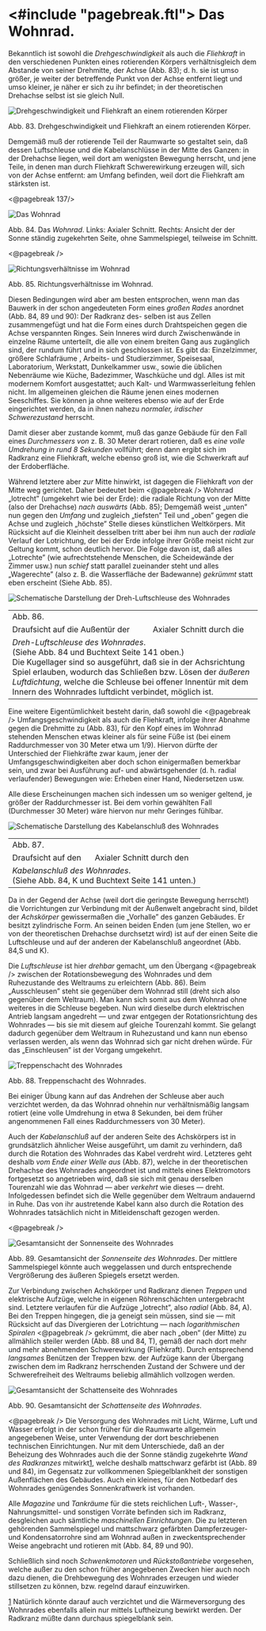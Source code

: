 <#include "pagebreak.ftl">
Das Wohnrad.
============

Bekanntlich ist sowohl die *Drehgeschwindigkeit* als auch
die *Fliehkraft* in den verschiedenen Punkten eines rotierenden
Körpers verhältnisgleich dem Abstande von seiner Drehmitte, der Achse (Abb. 83);
d. h. sie ist umso größer, je weiter der betreffende Punkt
von der Achse entfernt liegt und umso kleiner, je näher
er sich zu ihr befindet; in der theoretischen Drehachse selbst
ist sie gleich Null.

<div class="image left"><img alt="Drehgeschwindigkeit und Fliehkraft an einem rotierenden Körper" src="abb83.png"/>
<p>Abb. 83. Drehgeschwindigkeit und Fliehkraft an einem rotierenden Körper.</p></div>

Demgemäß muß der rotierende Teil der Raumwarte so gestaltet sein, daß dessen
Luftschleuse und die Kabelanschlüsse in der Mitte des Ganzen: in der Drehachse liegen,
weil dort am wenigsten Bewegung herrscht, und jene Teile, in
denen man durch Fliehkraft Schwerewirkung erzeugen will, sich
von der Achse entfernt: am Umfang befinden, weil dort die
Fliehkraft am stärksten ist.

\<@pagebreak 137/>
<div class="image"><img alt="Das Wohnrad" src="abb84.png"/>
<p>Abb. 84. Das <em>Wohnrad</em>. Links: Axialer Schnitt.
Rechts: Ansicht der der Sonne ständig zugekehrten
Seite, ohne Sammelspiegel, teilweise im Schnitt.</p></div>

\<@pagebreak />
<div class="image left"><img alt="Richtungsverhältnisse im Wohnrad" src="abb85.png"/>
<p>Abb. 85. Richtungsverhältnisse im Wohnrad.</p></div>

Diesen Bedingungen wird aber am besten entsprochen, wenn
man das Bauwerk in der schon angedeuteten Form eines *großen
Rades* anordnet (Abb. 84, 89 und 90): Der Radkranz des-
selben ist aus Zellen zusammengefügt und hat die Form eines
durch Drahtspeichen gegen die Achse verspannten Ringes. Sein
Inneres wird durch Zwischenwände in einzelne Räume unterteilt,
die alle von einem breiten Gang aus zugänglich sind, der rundum
führt und in sich geschlossen ist. Es gibt da: Einzelzimmer, größere
Schlafräume , Arbeits- und Studierzimmer, Speisesaal, Laboratorium,
Werkstatt, Dunkelkammer usw., sowie die üblichen Nebenräume
wie Küche, Badezimmer, Waschküche und dgl. Alles ist mit modernem
Komfort ausgestattet; auch Kalt- und Warmwasserleitung fehlen
nicht. Im allgemeinen gleichen die Räume jenen eines modernen Seeschiffes. Sie können
ja ohne weiteres ebenso wie auf der Erde eingerichtet werden, da
in ihnen nahezu *normaler, irdischer Schwerezustand* herrscht.

Damit dieser aber zustande kommt, muß das ganze Gebäude für
den Fall eines *Durchmessers von* z. B. 30 Meter derart rotieren,
daß es *eine volle Umdrehung in rund 8 Sekunden* vollführt;
denn dann ergibt sich im Radkranz eine Fliehkraft, welche
ebenso groß ist, wie die Schwerkraft auf der Erdoberfläche.

Während letztere aber *zur* Mitte hinwirkt, ist dagegen die
Fliehkraft *von* der Mitte weg gerichtet. Daher bedeutet beim
\<@pagebreak /> Wohnrad „lotrecht” (umgekehrt wie bei der Erde): die radiale
Richtung von der Mitte (also der Drehachse) *nach auswärts*
(Abb. 85); Demgemäß weist „unten” nun gegen den *Umfang*
und zugleich „tiefsten” Teil und „oben” gegen die Achse und
zugleich „höchste” Stelle dieses künstlichen Weltkörpers. Mit
Rücksicht auf die Kleinheit desselben tritt aber bei ihm nun auch
der *radiale* Verlauf der Lotrichtung, der bei der Erde infolge
ihrer Größe meist nicht zur Geltung kommt, schon deutlich hervor.
Die Folge davon ist, daß alles „Lotrechte” (wie aufrechtstehende
Menschen, die Scheidewände der Zimmer usw.) nun
*schief* statt parallel zueinander steht und alles „Wagerechte” (also
z. B. die Wasserfläche der Badewanne) *gekrümmt* statt eben
erscheint (Siehe Abb. 85).

<div class="image"><img alt="Schematische Darstellung der Dreh-Luftschleuse des Wohnrades" src="abb86.png"/>
<table>
<tr><td colspan="2">Abb. 86.</td></tr>
<tr><td>Draufsicht auf die Außentür der</td><td>Axialer Schnitt durch die</td></tr>
<tr><td colspan="2"><em>Dreh-Luftschleuse des Wohnrades</em>.<br/>
(Siehe Abb. 84 und Buchtext Seite 141 oben.)<br/>
Die Kugellager sind so ausgeführt, daß sie in der Achsrichtung Spiel erlauben,
wodurch das Schließen bzw. Lösen der <em>äußeren Luftdichtung</em>, welche die
Schleuse bei offener Innentür mit dem Innern des Wohnrades luftdicht verbindet,
möglich ist.</td></tr>
</table></div>

Eine weitere Eigentümlichkeit besteht darin, daß sowohl die
\<@pagebreak /> Umfangsgeschwindigkeit als auch die Fliehkraft, infolge ihrer Abnahme
gegen die Drehmitte zu (Abb. 83), für den Kopf eines
im Wohnrad stehenden Menschen etwas kleiner als für seine
Füße ist (bei einem Raddurchmesser von 30 Meter etwa um 1/9).
Hiervon dürfte der Unterschied der Fliehkräfte zwar kaum, jener
der Umfangsgeschwindigkeiten aber doch schon einigermaßen bemerkbar
sein, und zwar bei Ausführung auf- und abwärtsgehender
(d. h. radial verlaufender) Bewegungen wie: Erheben einer
Hand, Niedersetzen usw.

Alle diese Erscheinungen machen sich indessen um so weniger
geltend, je größer der Raddurchmesser ist. Bei dem vorhin gewählten
Fall (Durchmesser 30 Meter) wäre hiervon nur mehr Geringes fühlbar.

<div class="image"><img alt="Schematische Darstellung des Kabelanschluß des Wohnrades" src="abb87.png"/>
<table>
<tr><td colspan="2">Abb. 87.</td></tr>
<tr><td>Draufsicht auf den</td><td>Axialer Schnitt durch den</td></tr>
<tr><td colspan="2"><em>Kabelanschluß des Wohnrades</em>.<br/>
(Siehe Abb. 84, K und Buchtext Seite 141 unten.)</td></tr>
</table></div>

Da in der Gegend der Achse (weil dort die geringste Bewegung
herrscht!) die Vorrichtungen zur Verbindung mit der Außenwelt
angebracht sind, bildet der *Achskörper* gewissermaßen die
„Vorhalle” des ganzen Gebäudes. Er besitzt zylindrische Form.
An seinen beiden Enden (um jene Stellen, wo er von der theoretischen
Drehachse durchsetzt wird) ist auf der einen Seite die
Luftschleuse und auf der anderen der Kabelanschluß angeordnet
(Abb. 84,S und K).

Die *Luftschleuse* ist hier *drehbar* gemacht, um den Übergang
\<@pagebreak /> zwischen der Rotationsbewegung des Wohnrades und dem
Ruhezustande des Weltraums zu erleichtern (Abb. 86). Beim
„Ausschleusen” steht sie gegenüber dem Wohnrad still (dreht sich
also gegenüber dem Weltraum). Man kann sich somit aus dem
Wohnrad ohne weiteres in die Schleuse begeben. Nun wird dieselbe
durch elektrischen Antrieb langsam angedreht — und zwar
entgegen der Rotationsrichtung des Wohnrades — bis sie mit
diesem auf gleiche Tourenzahl kommt. Sie gelangt dadurch
gegenüber dem Weltraum in Ruhezustand und kann nun ebenso verlassen
werden, als wenn das Wohnrad sich gar nicht drehen würde.
Für das „Einschleusen” ist der Vorgang umgekehrt.

<div class="image right"><img alt="Treppenschacht des Wohnrades" src="abb88.png"/>
<p>Abb. 88. Treppenschacht des Wohnrades.</p></div>

Bei einiger Übung kann auf das Andrehen der Schleuse aber auch
verzichtet werden, da das Wohnrad ohnehin nur verhältnismäßig langsam
rotiert (eine volle Umdrehung in etwa 8 Sekunden, bei dem
früher angenommenen Fall eines Raddurchmessers von 30 Meter).

Auch der *Kabelanschluß* auf der anderen Seite des Achskörpers
ist in grundsätzlich ähnlicher Weise ausgeführt, um damit
zu verhindern, daß durch die Rotation des Wohnrades das
Kabel verdreht wird. Letzteres geht deshalb *vom Ende einer
Welle aus* (Abb. 87), welche in der theoretischen Drehachse des
Wohnrades angeordnet ist und mittels eines Elektromotors fortgesetzt
so angetrieben wird, daß sie sich mit genau derselben
Tourenzahl wie das Wohnrad — aber *verkehrt* wie dieses — dreht.
Infolgedessen befindet sich die Welle gegenüber dem Weltraum
andauernd in Ruhe. Das von ihr austretende Kabel kann also
durch die Rotation des Wohnrades tatsächlich nicht in Mitleidenschaft
gezogen werden.

\<@pagebreak />
<div class="image"><img alt="Gesamtansicht der Sonnenseite des Wohnrades" src="abb89.png"/>
<p>Abb. 89. Gesamtansicht der <em>Sonnenseite des Wohnrades</em>. Der mittlere
Sammelspiegel könnte auch weggelassen und durch entsprechende Vergrößerung
des äußeren Spiegels ersetzt werden.</p></div>

Zur Verbindung zwischen Achskörper und Radkranz dienen
*Treppen* und elektrische Aufzüge, welche in eigenen Röhrenschächten
untergebracht sind. Letztere verlaufen für die Aufzüge
„lotrecht”, also *radial* (Abb. 84, A). Bei den Treppen hingegen,
die ja geneigt sein müssen, sind sie — mit Rücksicht auf das
Divergieren der Lotrichtung — nach *logarithmischen Spiralen*
\<@pagebreak /> gekrümmt, die aber nach „oben“ (der Mitte) zu allmählich steiler
werden (Abb. 88 und 84, T), gemäß der nach dort mehr
und mehr abnehmenden Schwerewirkung (Fliehkraft). Durch entsprechend
*langsames* Benützen der Treppen bzw. der Aufzüge
kann der Übergang zwischen dem im Radkranz herrschenden
Zustand der Schwere und der Schwerefreiheit des Weltraums
beliebig allmählich vollzogen werden.

<div class="image"><img alt="Gesamtansicht der Schattenseite des Wohnrades" src="abb90.png"/>
<p>Abb. 90. Gesamtansicht der <em>Schattenseite des Wohnrades</em>.</p></div>

\<@pagebreak /> Die Versorgung des Wohnrades mit Licht, Wärme, Luft und
Wasser erfolgt in der schon früher für die Raumwarte allgemein
angegebenen Weise, unter Verwendung der dort beschriebenen
technischen Einrichtungen. Nur mit dem Unterschiede, daß an
der Beheizung des Wohnrades auch die der Sonne ständig zugekehrte
*Wand des Radkranzes* mitwirkt<a class="refnote" id="rn1" href="#fn1">1</a>, welche deshalb
mattschwarz gefärbt ist (Abb. 89 und 84), im Gegensatz zur
vollkommenen Spiegelblankheit der sonstigen Außenflächen des
Gebäudes. Auch ein kleines, für den Notbedarf des Wohnrades
genügendes Sonnenkraftwerk ist vorhanden.

Alle *Magazine* und *Tankräume* für die stets reichlichen
Luft-, Wasser-, Nahrungsmittel- und sonstigen Vorräte befinden
sich im Radkranz, desgleichen auch sämtliche *maschinellen Einrichtungen*.
Die zu letzteren gehörenden Sammelspiegel und
mattschwarz gefärbten Dampferzeuger- und Kondensatorrohre
sind am Wohnrad außen in zweckentsprechender Weise angebracht
und rotieren mit (Abb. 84, 89 und 90).

Schließlich sind noch *Schwenkmotoren* und *Rückstoßantriebe*
vorgesehen, welche außer zu den schon früher angegebenen
Zwecken hier auch noch dazu dienen, die Drehbewegung
des Wohnrades erzeugen und wieder stillsetzen zu können,
bzw. regelnd darauf einzuwirken.

<div class="footnote" id="fn1"><a href="#rn1">1</a>
Natürlich könnte darauf auch verzichtet und die Wärmeversorgung des
Wohnrades ebenfalls allein nur mittels Luftheizung bewirkt werden. Der Radkranz
müßte dann durchaus spiegelblank sein.</div>



